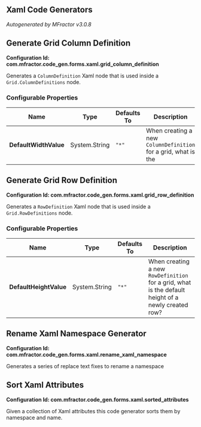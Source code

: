 ## Xaml Code Generators
*Autogenerated by MFractor v3.0.8*
## Generate Grid Column Definition

**Configuration Id: com.mfractor.code_gen.forms.xaml.grid_column_definition**

Generates a `ColumnDefinition` Xaml node that is used inside a `Grid.ColumnDefinitions` node.


### Configurable Properties

| Name | Type | Defaults To | Description |
|------|------|-------------|-------------|
| **DefaultWidthValue** | System.String | `"*"` | When creating a new `ColumnDefinition` for a grid, what is the  |

## Generate Grid Row Definition

**Configuration Id: com.mfractor.code_gen.forms.xaml.grid_row_definition**

Generates a `RowDefinition` Xaml node that is used inside a `Grid.RowDefinitions` node.


### Configurable Properties

| Name | Type | Defaults To | Description |
|------|------|-------------|-------------|
| **DefaultHeightValue** | System.String | `"*"` | When creating a new `RowDefinition` for a grid, what is the default height of a newly created row? |

## Rename Xaml Namespace Generator

**Configuration Id: com.mfractor.code_gen.forms.xaml.rename_xaml_namespace**

Generates a series of replace text fixes to rename a namespace


## Sort Xaml Attributes

**Configuration Id: com.mfractor.code_gen.forms.xaml.sorted_attributes**

Given a collection of Xaml attributes this code generator sorts them by namespace and name.


